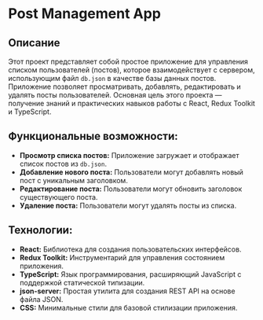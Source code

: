 # Post Management App

## Описание

Этот проект представляет собой простое приложение для управления списком пользователей (постов), которое взаимодействует с сервером, использующим файл `db.json` в качестве базы данных постов. Приложение позволяет просматривать, добавлять, редактировать и удалять посты пользователей. Основная цель этого проекта — получение знаний и практических навыков работы с React, Redux Toolkit и TypeScript.

## Функциональные возможности:

- **Просмотр списка постов:** Приложение загружает и отображает список постов из `db.json`.
- **Добавление нового поста:** Пользователи могут добавлять новый пост с уникальным заголовком.
- **Редактирование поста:** Пользователи могут обновить заголовок существующего поста.
- **Удаление поста:** Пользователи могут удалять посты из списка.

## Технологии:

- **React:** Библиотека для создания пользовательских интерфейсов.
- **Redux Toolkit:** Инструментарий для управления состоянием приложения.
- **TypeScript:** Язык программирования, расширяющий JavaScript с поддержкой статической типизации.
- **json-server:** Простая утилита для создания REST API на основе файла JSON.
- **CSS:** Минимальные стили для базовой стилизации приложения.
